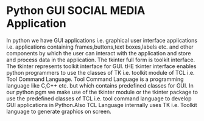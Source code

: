 # Python GUI SOCIAL MEDIA Application

In python we have GUI applications i.e. graphical user interface applications i.e. applications containing frames,buttons,text boxes,labels
etc. and other components by which the user can interact with the application and store and process data in the application. 
The tkinter full form is toolkit interface.
The tkinter represents toolkit interface for GUI. 
tHE tkinter interface enables python programmers to use the classes of TK i.e. toolkit module of TCL i.e. Tool Command Language.
Tool Command Language is a programming language like C,C++ etc. but which contains predefined classes for GUI. In our python pgm
we make use of the tkinter module or the tkinter package to use the predefined classes of TCL i.e. tool command language to develop GUI applications in Python.Also TCL Language internally uses TK i.e. Toolkit language to generate graphics on screen.
